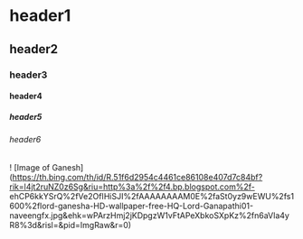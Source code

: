 # header1
## header2
### header3
#### header4
##### header5
###### header6
 ! [Image of Ganesh](https://th.bing.com/th/id/R.51f6d2954c4461ce86108e407d7c84bf?rik=l4jt2ruNZ0z6Sg&riu=http%3a%2f%2f4.bp.blogspot.com%2f- ehCP6kkYSrQ%2fVe2OfIHiSJI%2fAAAAAAAAM0E%2faSt0yz9wEWU%2fs1600%2flord-ganesha-HD-wallpaper-free-HQ-Lord-Ganapathi01-naveengfx.jpg&ehk=wPArzHmj2jKDpgzW1vFtAPeXbkoSXpKz%2fn6aVla4yR8%3d&risl=&pid=ImgRaw&r=0)
